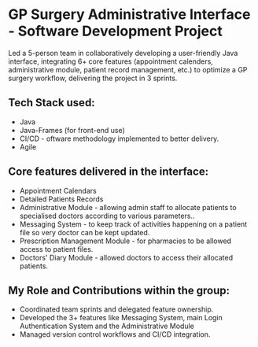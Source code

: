 # GP Surgery Administrative Interface - Software Development Project

Led a 5-person team in collaboratively developing a user-friendly Java interface, integrating 6+ core features (appointment
calenders, administrative module, patient record management, etc.) to optimize a GP surgery workflow, delivering the project
in 3 sprints. 

## Tech Stack used: 

- Java
- Java-Frames (for front-end use)
-  CI/CD - oftware methodology implemented to better delivery. 
-  Agile

## Core features delivered in the interface: 

- Appointment Calendars
- Detailed Patients Records
- Administrative Module - allowing admin staff to allocate patients to specialised doctors according to various parameters..
- Messaging System - to keep track of activities happening on a patient file so very doctor can be kept updated.
- Prescription Management Module - for pharmacies to be allowed access to patient files.
- Doctors' Diary Module - allowed doctors to access their allocated patients.

## My Role and Contributions within the group:

- Coordinated team sprints and delegated feature ownership.
- Developed the 3+ features like Messaging System, main Login Authentication System and the Administrative Module
- Managed version control workflows and CI/CD integration.
